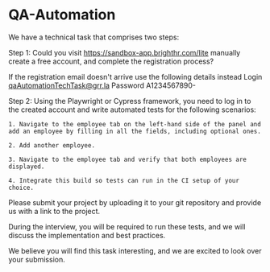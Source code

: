 # QA-Automation

We have a technical task that comprises two steps:

Step 1: Could you visit https://sandbox-app.brighthr.com/lite manually create a free account, and complete the registration process?

If the registration email doesn't arrive use the following details instead Login qaAutomationTechTask@grr.la Password A1234567890-

Step 2: Using the Playwright or Cypress framework, you need to log in to the created account and write automated tests for the following scenarios:

    1. Navigate to the employee tab on the left-hand side of the panel and add an employee by filling in all the fields, including optional ones.

    2. Add another employee.

    3. Navigate to the employee tab and verify that both employees are displayed.

    4. Integrate this build so tests can run in the CI setup of your choice.

Please submit your project by uploading it to your git repository and provide us with a link to the project. 

During the interview, you will be required to run these tests, and we will discuss the implementation and best practices.

We believe you will find this task interesting, and we are excited to look over your submission.
